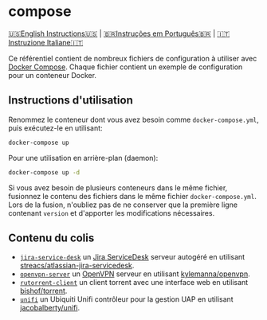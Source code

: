 # compose

[🇺🇸English Instructions🇺🇸](README.md) | [🇧🇷Instruções em Português🇧🇷](LEIAME.md) | [🇮🇹Instruzione Italiane🇮🇹](LEGGIMI.md)

Ce référentiel contient de nombreux fichiers de configuration à utiliser avec [Docker Compose]. Chaque fichier contient un exemple de configuration pour un conteneur Docker.

## Instructions d'utilisation

Renommez le conteneur dont vous avez besoin comme `docker-compose.yml`, puis exécutez-le en utilisant:

```bash
docker-compose up
```

Pour une utilisation en arrière-plan (daemon):

```bash
docker-compose up -d
```

Si vous avez besoin de plusieurs conteneurs dans le même fichier, fusionnez le contenu des fichiers dans le même fichier `docker-compose.yml`. Lors de la fusion, n'oubliez pas de ne conserver que la première ligne contenant `version` et d'apporter les modifications nécessaires.

## Contenu du colis

* [`jira-service-desk`](jira-service-desk/docker-compose.yml) un [Jira ServiceDesk] serveur autogéré en utilisant [streacs/atlassian-jira-servicedesk].
* [`openvpn-server`](openvpn-server/docker-compose.yml) un [OpenVPN] serveur en utilisant [kylemanna/openvpn].
* [`rutorrent-client`](rutorrent-client/docker-compose.yml) un client torrent avec une interface web en utilisant [bishof/torrent].
* [`unifi`](unifi/docker-compose.yml) un Ubiquiti Unifi contrôleur pour la gestion UAP en utilisant [jacobalberty/unifi].

[Docker Compose]: https://docs.docker.com/compose/
[Jira ServiceDesk]: https://www.atlassian.com/fr/software/jira/service-desk
[OpenVPN]: https://openvpn.net/
[bishof/torrent]: https://hub.docker.com/r/bishof/torrent
[jacobalberty/unifi]: https://hub.docker.com/r/jacobalberty/unifi
[kylemanna/openvpn]: https://hub.docker.com/r/kylemanna/openvpn
[streacs/atlassian-jira-servicedesk]: https://hub.docker.com/r/streacs/atlassian-jira-servicedesk
